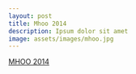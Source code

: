 ```yaml
---
layout: post
title: Mhoo 2014
description: Ipsum dolor sit amet
image: assets/images/mhoo.jpg
---
```


<a class="twitter-moment" href="https://twitter.com/i/moments/826349767873720320">MHOO 2014</a>
<script async src="//platform.twitter.com/widgets.js" charset="utf-8"></script>
